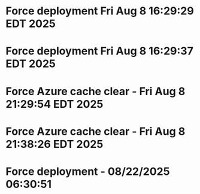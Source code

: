 # Force deployment Fri Aug  8 16:29:29 EDT 2025
# Force deployment Fri Aug  8 16:29:37 EDT 2025
# Force Azure cache clear - Fri Aug  8 21:29:54 EDT 2025
# Force Azure cache clear - Fri Aug  8 21:38:26 EDT 2025
# Force deployment - 08/22/2025 06:30:51
